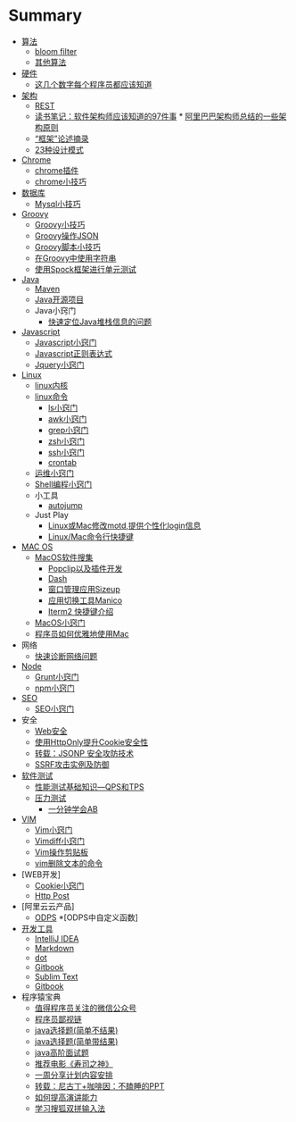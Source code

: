 # Summary

* [算法](algorithm/README.md)
	* [bloom filter](algorithm/bloom_filter.md)
	* [其他算法](algorithm/other_algorithms.md)
* [硬件](hardware/README.md)
	* [这几个数字每个程序员都应该知道](hardware/numbers_everyone_should_know.md)
* [架构](architecture/README.md)
	* [REST](architecture/rest.md)
	* [读书笔记：软件架构师应该知道的97件事](architecture/architecture_97.md)	* [阿里巴巴架构师总结的一些架构原则](architecture/architecture_principle_xunnan.md)
	* [“框架”论述摘录](architecture/framework_expound.md)
	* [23种设计模式](architecture/design_pattern_list_23.md)
* [Chrome](chrome/README.md)
	* [chrome插件](chrome/chrome_plugin.md)
	* [chrome小技巧](chrome/chrome_tips.md)
* [数据库](database/README.md)
	* [Mysql小技巧](database/mysql_tips.md)
* [Groovy](groovy/README.md)
	* [Groovy小技巧](groovy/groovy.md)	 
	* [Groovy操作JSON](groovy/groovy_json.md)	 
	* [Groovy脚本小技巧](groovy/grovvy_script.md)
	* [在Groovy中使用字符串](groovy/groovy_string.md)
	* [使用Spock框架进行单元测试](groovy/spock.md)
* [Java](java/README.md)
	* [Maven](java/maven_tips.md)	  		
	* [Java开源项目](java/java_open_source_project.md)
	* Java小窍门
		* [快速定位Java堆栈信息的问题](java/jstack_output_insight.md)
* [Javascript](Javascript/README.md)
	* [Javascript小窍门](Javascript/javascript_tips.md)
	* [Javascript正则表达式](Javascript/javascript_regular_expression.md)
	* [Jquery小窍门](Javascript/jquery_tips.md)
* [Linux](linux/README.md)
	* [linux内核](linux/linux_kernal.md)
	* [linux命令](linux/linux_command.md)
		* [ls小窍门](linux/ls_tips.md)
		* [awk小窍门](linux/awk_tips.md)
		* [grep小窍门](linux/grep_tips.md)
		* [zsh小窍门](linux/zsh.md)
		* [ssh小窍门](linux/ssh.md)
		* [crontab](linux/crontab.md)
	* [运维小窍门](linux/linux_ops.md)
	* [Shell编程小窍门](Shell/shell_programming.md)
	* 小工具
		* [autojump](linux/autojump.md)	
	* Just Play
		* [Linux或Mac修改motd,提供个性化login信息](linux/linux_motd.md)
		* [Linux/Mac命令行快捷键](linux/linux_commandline_shortcut.md)
* [MAC OS](macos/README.md)
	* [MacOS软件搜集](macos/macos_software.md)
		* [Popclip以及插件开发](macos/popclip_tips.md)
		* [Dash](macos/dash.md)
		* [窗口管理应用Sizeup](macos/sizeup.md)
		* [应用切换工具Manico](macos/manico.md)
		* [Iterm2 快捷键介绍](macos/iterm2.md)
	* [MacOS小窍门](macos/macos_tips.md)
	* [程序员如何优雅地使用Mac](macos/mac_dev.md)
* 网络
	* [快速诊断网络问题](network/network_diagnose.md) 
* [Node](node/README.md)
	* [Grunt小窍门](node/grunt_tips.md)
	* [npm小窍门](node/npm_tips.md)
* [SEO](seo/README.md)
	* [SEO小窍门](seo/seo_tips.md) 	
* 安全
	* [Web安全](security/web_security.md)
	* [使用HttpOnly提升Cookie安全性](security/cookie_httponly.md)
	* [转载：JSONP 安全攻防技术](security/jsonp_hijacker.md)
	* [SSRF攻击实例及防御](security/ssrf.md)
* [软件测试](test/README.md)
	* [性能测试基础知识—QPS和TPS](test/performance_test_qps_tps.md)
	* [压力测试](test/pressure_test.md)
		* [一分钟学会AB](test/ab_one_minute.md)
* [VIM](vim/README.md)
	* [Vim小窍门](vim/vim_tips.md)
	* [Vimdiff小窍门](vim/vimdiff_tips.md)
	* [Vim操作剪贴板](vim/vim_clipboard.md)
	* [vim删除文本的命令](vim/vim_delete.md)
* [WEB开发]
	* [Cookie小窍门](web/cookie_tips.md)
	* [Http Post](web/http_post.md)		
* [阿里云云产品]
	* [ODPS](aliyun/odps_intro.md)
		*[ODPS中自定义函数] 	
* [开发工具](tools/README.md)
	* [IntelliJ IDEA](tools/idea_tips.md) 	
	* [Markdown](tools/markdown.md)
	* [dot](tools/dot_drawing.md)
	* [Gitbook](tools/git_book.md)
	* [Sublim Text](tools/sublim_text_tips.md)
	* [Gitbook](tools/gitbook.md)
* 程序猿宝典
	* [值得程序员关注的微信公众号](programmer/wx_public.md)
	* [程序员鄙视链](programmer/dev_down.md)
	* [java选择题(简单不结果)](programmer/java_basic_noanswer.md)
	* [java选择题(简单带结果)](programmer/java_basic.md)
	* [java高阶面试题](programmer/java_advance.md)
	* [推荐电影《寿司之神》](programmer/sushi_talking.md)
	* [一周分享计划内容安排](programmer/share_plan.md)
	* [转载：尼古丁+咖啡因：不瞌睡的PPT](programmer/no_doze_ppt.md)
	* [如何提高演讲能力](programmer/improve_speech_capacity.md)
	* [学习搜狐双拼输入法](programmer/sohu_shuangping.md)
